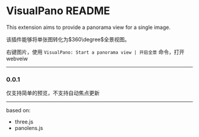# VisualPano README

This extension aims to provide a panorama view for a single image.

该插件能够将单张图转化为$360\degree$全景视图。


右键图片，使用
`VisualPano: Start a panorama view | 开启全景`
命令，打开webveiw

---
### 0.0.1

仅支持简单的预览，不支持自动焦点更新


---
based on:
- three.js
- panolens.js

